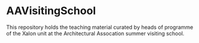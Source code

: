 # AAVisitingSchool
This repository holds the teaching material curated by heads of programme of the Xalon unit at the Architectural Assocation summer visiting school.

